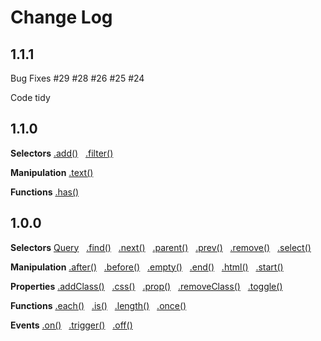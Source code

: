 # Change Log

## 1.1.1

Bug Fixes
#29 #28 #26 #25 #24

Code tidy

## 1.1.0
**Selectors**
[.add()](https://github.com/ronhook/query/wiki/.add()) &nbsp; [.filter()](https://github.com/ronhook/query/wiki/.filter())

**Manipulation**
[.text()](https://github.com/ronhook/query/wiki/.text())

**Functions**
[.has()](https://github.com/ronhook/query/wiki/has())

## 1.0.0
**Selectors**
[Query](https://github.com/ronhook/query/wiki/Query)  &nbsp;  [.find()](https://github.com/ronhook/query/wiki/.find()) &nbsp;  [.next()](https://github.com/ronhook/query/wiki/.next()) &nbsp;  [.parent()](https://github.com/ronhook/query/wiki/.parent())  &nbsp; [.prev()](https://github.com/ronhook/query/wiki/.prev()) &nbsp;  [.remove()](https://github.com/ronhook/query/wiki/.remove()) &nbsp;  [.select()](https://github.com/ronhook/query/wiki/.select())

**Manipulation**
[.after()](https://github.com/ronhook/query/wiki/.after()) &nbsp;  [.before()](https://github.com/ronhook/query/wiki/.before()) &nbsp;  [.empty()](https://github.com/ronhook/query/wiki/.empty()) &nbsp; [.end()](https://github.com/ronhook/query/wiki/.end()) &nbsp;  [.html()](https://github.com/ronhook/query/wiki/.html()) &nbsp;  [.start()](https://github.com/ronhook/query/wiki/.start())

**Properties**
[.addClass()](https://github.com/ronhook/query/wiki/.addClass())  &nbsp; [.css()](https://github.com/ronhook/query/wiki/.css())  &nbsp; [.prop()](https://github.com/ronhook/query/wiki/.prop()) &nbsp;  [.removeClass()](https://github.com/ronhook/query/wiki/.removeClass())  &nbsp; [.toggle()](https://github.com/ronhook/query/wiki/.toggle())

**Functions**
[.each()](https://github.com/ronhook/query/wiki/.each())  &nbsp; [.is()](https://github.com/ronhook/query/wiki/.is()) &nbsp; [.length()](https://github.com/ronhook/query/wiki/.length()) &nbsp; [.once()](https://github.com/ronhook/query/wiki/.once())

**Events**
[.on()](https://github.com/ronhook/query/wiki/.on()) &nbsp;  [.trigger()](https://github.com/ronhook/query/wiki/.trigger()) &nbsp;  [.off()](https://github.com/ronhook/query/wiki/.off())
